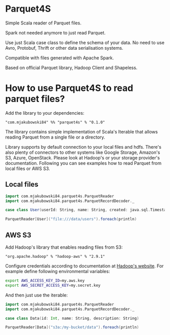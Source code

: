 # Parquet4S

Simple Scala reader of Parquet files. 

Spark not needed anymore to just read Parquet. 

Use just Scala case class to define the schema of your data.
No need to use Avro, Protobuf, Thrift or other data serialisation
systems.

Compatible with files generated with Apache Spark.

Based on official Parquet library, Hadoop Client and Shapeless.

# How to use Parquet4S to read parquet files?

Add the library to your dependencies:

```
"com.mjakubowski84" %% "parquet4s" % "0.1.0"

```

The library contains simple implementation of Scala's Iterable that allows reading Parquet from a single file or a directory.

Library supports by default connection to your local files and hdfs. There's also plenty of connectors to other systems like
Google Storage, Amazon's S3, Azure, OpenStack. Please look at Hadoop's or your storage provider's documentation.
Following you can see examples how to read Parquet from local files or AWS S3.

## Local files

```scala
import com.mjakubowski84.parquet4s.ParquetReader
import com.mjakubowski84.parquet4s.ParquetRecordDecoder._

case class User(userId: String, name: String, created: java.sql.Timestamp)

ParquetReader[User]("file:///data/users").foreach(println)

```

## AWS S3

Add Hadoop's library that enables reading files from S3:

```
"org.apache.hadoop" % "hadoop-aws" % "2.9.1"

```

Configure credentials according to documentation at 
[Hadoop's website](https://hadoop.apache.org/docs/current/hadoop-aws/tools/hadoop-aws/index.html#S3A_Authentication_methods).
For example define following environmental variables:
```bash
export AWS_ACCESS_KEY_ID=my.aws.key
export AWS_SECRET_ACCESS_KEY=my.secret.key
```

And then just use the iterable:

```scala
import com.mjakubowski84.parquet4s.ParquetReader
import com.mjakubowski84.parquet4s.ParquetRecordDecoder._

case class Data(id: Int, name: String, description: String)

ParquetReader[Data]("s3a:/my-bucket/data").foreach(println)

```
